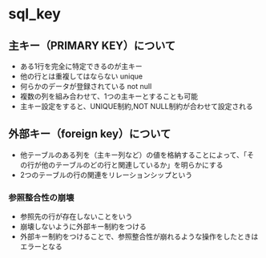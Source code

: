 # sql_key
## 主キー（PRIMARY KEY）について
- ある1行を完全に特定できるのが主キー
- 他の行とは重複してはならない unique
- 何らかのデータが登録されている not null
- 複数の列を組み合わせて、1つの主キーとすることも可能
- 主キー設定をすると、UNIQUE制約,NOT NULL制約が合わせて設定される

## 外部キー（foreign key）について
- 他テーブルのある列を（主キー列など）の値を格納することによって、「その行が他のテーブルのどの行と関連しているか」を明らかにする
- 2つのテーブルの行の関連をリレーションシップという

### 参照整合性の崩壊
- 参照先の行が存在しないことをいう
- 崩壊しないように外部キー制約をつける
- 外部キー制約をつけることで、参照整合性が崩れるような操作をしたときはエラーとなる
